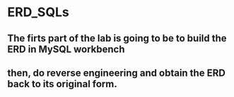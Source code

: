 # ERD_SQLs
## The firts part of the lab is going to be to build the ERD in MySQL workbench
## then, do reverse engineering and obtain the ERD back to its original form.
